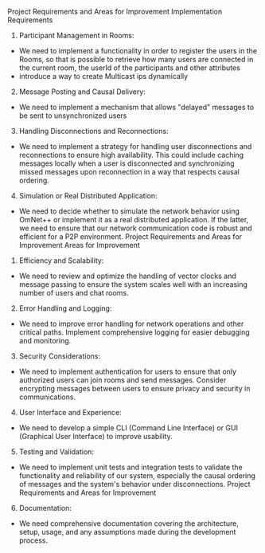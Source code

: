 Project Requirements and Areas for Improvement
Implementation Requirements
1. Participant Management in Rooms:
- We need to implement a functionality in order to register the users in the Rooms, so that
  is possible to retrieve how many users are connected in the current room, the userId of the 
  participants and other attributes
- introduce a way to create Multicast ips dynamically
2. Message Posting and Causal Delivery:
- We need to implement a mechanism that allows "delayed" messages to be sent to unsynchronized users
3. Handling Disconnections and Reconnections:
- We need to implement a strategy for handling user disconnections and reconnections to ensure
  high availability. This could include caching messages locally when a user is disconnected and
  synchronizing missed messages upon reconnection in a way that respects causal ordering.
4. Simulation or Real Distributed Application:
- We need to decide whether to simulate the network behavior using OmNet++ or implement it as
  a real distributed application. If the latter, we need to ensure that our network communication code
  is robust and efficient for a P2P environment.
  Project Requirements and Areas for Improvement
  Areas for Improvement
1. Efficiency and Scalability:
- We need to review and optimize the handling of vector clocks and message passing to ensure
  the system scales well with an increasing number of users and chat rooms.
2. Error Handling and Logging:
- We need to improve error handling for network operations and other critical paths. Implement
  comprehensive logging for easier debugging and monitoring.
3. Security Considerations:
- We need to implement authentication for users to ensure that only authorized users can join
  rooms and send messages. Consider encrypting messages between users to ensure privacy and
  security in communications.
4. User Interface and Experience:
- We need to develop a simple CLI (Command Line Interface) or GUI (Graphical User Interface) to
  improve usability.
5. Testing and Validation:
- We need to implement unit tests and integration tests to validate the functionality and reliability of
  our system, especially the causal ordering of messages and the system's behavior under
  disconnections.
  Project Requirements and Areas for Improvement
6. Documentation:
- We need comprehensive documentation covering the architecture, setup, usage, and any
  assumptions made during the development process.